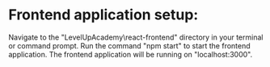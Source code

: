 # Frontend application setup:

Navigate to the "LevelUpAcademy\react-frontend" directory in your terminal or command prompt. Run the command "npm start" to start the frontend application. The frontend application will be running on "localhost:3000".
